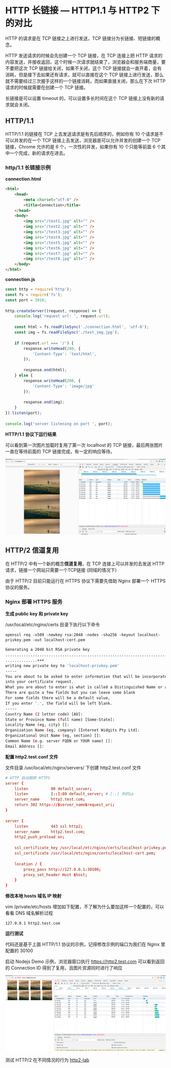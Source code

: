 # HTTP 长链接 — HTTP1.1 与 HTTP2 下的对比

HTTP 的请求是在 TCP 链接之上进行发送，TCP 链接分为长链接、短链接的概念。

HTTP 发送请求的时候会先创建一个 TCP 链接，在 TCP 连接上把 HTTP 请求的内容发送，并接收返回，这个时候一次请求就结束了，浏览器会和服务端商量，要不要把这次 TCP 链接给关闭，如果不关闭，这个 TCP 链接就会一直开着，会有消耗，但是接下去如果还有请求，就可以直接在这个 TCP 链接上进行发送，那么就不需要经过三次握手这样的一个链接消耗，而如果直接关闭，那么在下次 HTTP 请求的时候就需要在创建一个 TCP 链接。

长链接是可以设置 timeout 的，可以设置多长时间在这个 TCP 链接上没有新的请求就会关闭。

## HTTP/1.1

HTTP/1.1 的链接在 TCP 上去发送请求是有先后顺序的，例如你有 10 个请求是不可以并发的在一个 TCP 链接上去发送，浏览器是可以允许并发的创建一个 TCP 链接，Chrome 允许的是 6 个，一次性的并发，如果你有 10 个只能等前面 6 个其中一个完成，新的请求在进去。

### http/1.1 长链接示例

**connection.html**

```html
<html>
    <head>
        <meta charset="utf-8" />
        <title>Connection</title>
    </head>
    <body>
        <img src="/test1.jpg" alt="" />
        <img src="/test2.jpg" alt="" />
        <img src="/test3.jpg" alt="" />
        <img src="/test4.jpg" alt="" />
        <img src="/test5.jpg" alt="" />
        <img src="/test6.jpg" alt="" />
        <img src="/test7.jpg" alt="" />
        <img src="/test8.jpg" alt="" />
    </body>
</html>
```

**connection.js**

```js
const http = require('http');
const fs = require('fs');
const port = 3010;

http.createServer((request, response) => {
    console.log('request url: ', request.url);

    const html = fs.readFileSync('./connection.html', 'utf-8');
    const img = fs.readFileSync('./test_img.jpg');

    if (request.url === '/') {
        response.writeHead(200, {
            'Content-Type': 'text/html',
        });

        response.end(html);
    } else {
        response.writeHead(200, {
            'Content-Type': 'image/jpg'
        });

        response.end(img);
    }
}).listen(port);

console.log('server listening on port ', port);
```

**HTTP/1.1 协议下运行结果**

可以看到第一次图片加载时复用了第一次 localhost 的 TCP 链接，最后两张图片一直在等待前面的 TCP 链接完成，有一定的响应等待。

![](./img/http-keepalive/connection2018081201.png)

## HTTP/2 信道复用

在 HTTP/2 中有一个新的概念**信道复用**，在 TCP 连接上可以并发的去发送 HTTP 请求，链接一个网站只需要一个TCP链接 (同域的情况下)

由于 HTTP/2 目前只能运行在 HTTPS 协议下需要先借助 Nginx 部署一个 HTTPS 协议的服务。

### Nginx 部署 HTTPS 服务

**生成 public key 和 private key**

/usr/local/etc/nginx/certs 目录下执行以下命令

```
openssl req -x509 -newkey rsa:2048 -nodes -sha256 -keyout localhost-privkey.pem -out localhost-cert.pem
```

```bash
Generating a 2048 bit RSA private key
...............................................................................+++
..............+++
writing new private key to 'localhost-privkey.pem'
-----
You are about to be asked to enter information that will be incorporated
into your certificate request.
What you are about to enter is what is called a Distinguished Name or a DN.
There are quite a few fields but you can leave some blank
For some fields there will be a default value,
If you enter '.', the field will be left blank.
-----
Country Name (2 letter code) [AU]:
State or Province Name (full name) [Some-State]:
Locality Name (eg, city) []:
Organization Name (eg, company) [Internet Widgits Pty Ltd]:
Organizational Unit Name (eg, section) []:
Common Name (e.g. server FQDN or YOUR name) []:
Email Address []:
```

**配置 http2.test.conf 文件**

文件目录 /usr/local/etc/nginx/servers/ 下创建 http2.test.conf 文件

```conf
# HTTP 自动跳转 HTTPS
server {
    listen          80 default_server;
    listen          [::]:80 default_server; # [::] 你的ip
    server_name     http2.test.com;
    return 302 https://$server_name$request_uri;
}

server {
    listen          443 ssl http2;
    server_name     http2.test.com;
    http2_push_preload on; 

    ssl_certificate_key /usr/local/etc/nginx/certs/localhost-privkey.pem;
    ssl_certificate /usr/local/etc/nginx/certs/localhost-cert.pem;

    location / {
        proxy_pass http://127.0.0.1:30100;
        proxy_set_header Host $host;
    }
}
```

**修改本地 hosts 域名 IP 映射**

vim /private/etc/hosts 增加如下配置，不了解为什么要加这样一个配置的，可以看看 DNS 域名解析过程

```
127.0.0.1 http2.test.com
```

**运行测试**

代码还是基于上面 HTTP/1.1 协议的示例，记得修改示例的端口为我们在 Nginx 里配置的 30100

启动 Nodejs Demo 示例，浏览器窗口执行 https://http2.test.com 可以看到返回的 Connection ID 得到了复用，且图片资源同时进行了响应

![](./img/http-keepalive/connection2018090901.png)

测试 HTTP/2 在不同情况的行为 [http2-lab](https://http2.akamai.com/demo/http2-lab.html)